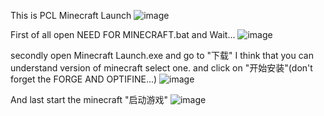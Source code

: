
This is PCL Minecraft Launch
![image](https://github.com/lian666666/Free-Minecraft-without-admin/assets/116155308/e40c45aa-46bc-41ab-954c-75372079e939)


First of all open NEED FOR MINECRAFT.bat and Wait...
![image](https://github.com/lian666666/Free-Minecraft-without-admin/assets/116155308/0bbea468-1805-4024-9d21-abafccab37d2)



secondly open Minecraft Launch.exe and go to "下载" I think that you can understand version of minecraft select one. and click on "开始安装"(don't forget the FORGE AND OPTIFINE...)
![image](https://github.com/lian666666/Free-Minecraft-without-admin/assets/116155308/1aaf81b6-92d5-4959-9b40-3a547c35adf0)



And last start the minecraft "启动游戏"
![image](https://github.com/lian666666/Free-Minecraft-without-admin/assets/116155308/37b048e2-7562-4f10-a49a-364039604689)
